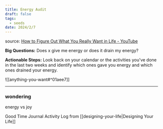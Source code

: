 ```yaml
---
title: Energy Audit
draft: false
tags:
  - seeds
date: 2024/2/7
---
```

source: [How to Figure Out What You Really Want in Life - YouTube](https://www.youtube.com/watch?v=AriiQaEWyI8)

**Big Questions:** Does x give me energy or does it drain my energy?

**Actionable Steps:** Look back on your calendar or the activities you've done in the last two weeks and identify which ones gave you energy and which ones drained your energy.


![[anything-you-want#^01aee7]]

---
### wondering

energy vs joy

Good Time Journal Activity Log from [[designing-your-life|Designing Your Life]]